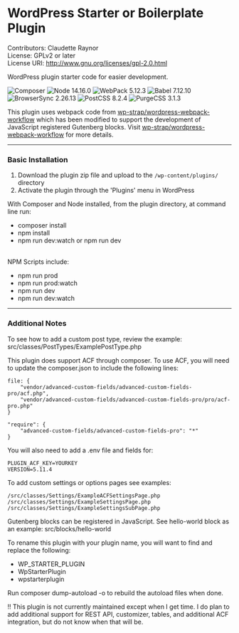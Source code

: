 # WordPress Starter or Boilerplate Plugin
Contributors: Claudette Raynor \
License: GPLv2 or later \
License URI: http://www.gnu.org/licenses/gpl-2.0.html

WordPress plugin starter code for easier development.

![Composer](https://img.shields.io/badge/Composer-brightgreen)
![Node 14.16.0](https://img.shields.io/badge/Node-14.16.0-brightgreen)
![WebPack 5.12.3](https://img.shields.io/badge/WebPack-5.12.3-brightgreen)
![Babel 7.12.10](https://img.shields.io/badge/Babel-7.12.10-brightgreen)
![BrowserSync 2.26.13](https://img.shields.io/badge/BrowserSync-2.26.13-brightgreen)
![PostCSS 8.2.4](https://img.shields.io/badge/PostCSS-8.2.4-brightgreen)
![PurgeCSS 3.1.3](https://img.shields.io/badge/PurgeCSS-3.1.3-brightgreen)

This plugin uses webpack code from [wp-strap/wordpress-webpack-workflow](https://github.com/wp-strap/wordpress-webpack-workflow) which has been modified to support the development of JavaScript registered Gutenberg blocks. Visit [wp-strap/wordpress-webpack-workflow](https://github.com/wp-strap/wordpress-webpack-workflow) for more details.

---
### Basic Installation
1. Download the plugin zip file and upload to the `/wp-content/plugins/` directory
2. Activate the plugin through the 'Plugins' menu in WordPress

With Composer and Node installed, from the plugin directory, at command line run: 
- composer install
- npm install
- npm run dev:watch or npm run dev 

\
NPM Scripts include: 
- npm run prod
- npm run prod:watch 
- npm run dev
- npm run dev:watch



---
### Additional Notes

To see how to add a custom post type, review the example: src/classes/PostTypes/ExamplePostType.php

This plugin does support ACF through composer. To use ACF, you will need to update the composer.json to include the following lines: 

```
file: {
	"vendor/advanced-custom-fields/advanced-custom-fields-pro/acf.php",
	"vendor/advanced-custom-fields/advanced-custom-fields-pro/pro/acf-pro.php"
}

"require": {
	"advanced-custom-fields/advanced-custom-fields-pro": "*"
}
```

You will also need to add a .env file and fields for: 
```
PLUGIN_ACF_KEY=YOURKEY
VERSION=5.11.4
```

To add custom settings or options pages see examples:
```
/src/classes/Settings/ExampleACFSettingsPage.php
/src/classes/Settings/ExampleSettingsPage.php
/src/classes/Settings/ExampleSettingsSubPage.php
```

Gutenberg blocks can be registered in JavaScript. See hello-world block as an example: src/blocks/hello-world

To rename this plugin with your plugin name, you will want to find and replace the following: 
- WP_STARTER_PLUGIN
- WpStarterPlugin
- wpstarterplugin

Run composer dump-autoload -o to rebuild the autoload files when done.

!! This plugin is not currently maintained except when I get time. I do plan to add additional support for REST API, customizer, tables, and additional ACF integration, but do not know when that will be.
